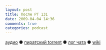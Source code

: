 ```yaml
---
layout: post
title: После РТ 131
date: 2009-04-04 14:36
comments: true
categories: podcast
---
```

[аудио](http://cdn.radio-t.com/rt131post.mp3) ● [пиратский torrent](http://pirates.radio-t.com/torrents/rt131post.mp3.torrent) ● [лог чата](http://chat.radio-t.com/logs/radio-t-131.html) ● [wiki](http://wiki.radio-t.com/%D0%9F%D0%BE%D1%81%D0%BB%D0%B5_%D0%A0%D0%A2_131)<audio src="http://cdn.radio-t.com/rt131post.mp3" preload="none">
